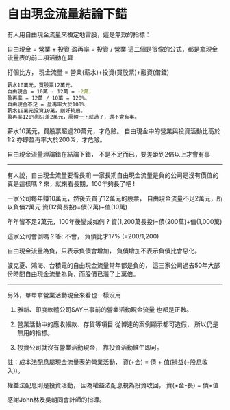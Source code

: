 # 自由現金流量結論下錯


有人用自由現金流量來檢定地雷股，這是無效的指標：

自由現金 = 營業 + 投資
盈再率 = 投資 / 營業
這二個是很像的公式，都是拿現金流量表的前二項活動在算

打個比方，
現金流量 = 營業(薪水)+投資(買股票)+融資(借錢)

```sh
薪水10萬元，買股票12萬元，
自由現金 = 10萬 - 12萬 = -2萬，
盈再率 = 12萬 / 10萬 = 120%。
自由現金不足 = 盈再率大於100%，
薪水10萬元投資10萬，剛好夠用。
盈再率120%則只差2萬元，周轉一下就過了，還不會有事。
```

薪水10萬元，買股票超過20萬元，才危險。
自由現金中的營業與投資活動比高於1:2
亦即盈再率大於200%，才危險。

自由現金流量理論錯在結論下錯，
不是不足而已，要差距到2倍以上才會有事

------------------------------------

有人說，自由現金流量要看長期 
一家長期自由現金流量是負的公司是沒有價值的
真是這樣嗎 ?
來，就來看長期，100年夠長了吧 !

一家公司每年賺10萬元，然後去買了12萬元的股票，
自由現金流量不足2萬元，所以負債2萬元
資(12萬長投)=債(2萬)+值(10萬)

年年皆不足2萬元，100年後變成如何 ?
資(1,200萬長投)=債(200萬)+值(1,000萬)

這家公司會倒嗎 ? 答: 不會，
負債比才17% (=200/1,200)

自由現金流量為負，只表示負債會增加，
負債增加不表示負債比會惡化。

波克夏、鴻海、台積電的自由現金流量常年都是負的，
這三家公司過去50年大部份時間自由現金流量為負，而股價已漲了上萬倍。

------------------------------------

另外，單單拿營業活動現金來看也一樣沒用
1. 雅新、印度軟體公司SAY出事前的營業活動現金流量
也都是正數。

2. 營業活動中的應收帳款、存貨等項目
從博達的案例顯示都可造假，
所以仍是無用的指標。

3. 投資公司就沒有營業活動現金，
靠投資活動維生即可。

註：成本法配息屬現金流量表的營業活動，
資(+金) = 債 + 值(損益(+股息收入))。

權益法配息則是投資活動，
因為權益法配息視為投資收回，
資(+金-長) = 債+值

感謝John林及吳朝同會計師的指導。
